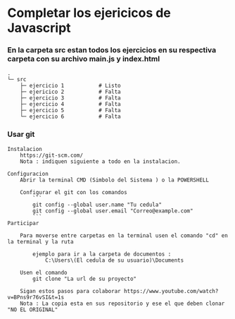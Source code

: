 # Completar los ejericicos de Javascript

### En la carpeta src estan todos los ejercicios en su respectiva carpeta con su archivo main.js y index.html

    .
    └─ src
        ├─ ejercicio 1           # Listo
        ├─ ejericico 2           # Falta
        ├─ ejercicio 3           # Falta
        ├─ ejercicio 4           # Falta
        ├─ ejercicio 5           # Falta
        └─ ejercicio 6           # Falta

### Usar git
    Instalacion
        https://git-scm.com/
        Nota : indiquen siguiente a todo en la instalacion.

    Configuracion
        Abrir la terminal CMD (Simbolo del Sistema ) o la POWERSHELL

        Configurar el git con los comandos
            ```
            git config --global user.name "Tu cedula"
            git config --global user.email "Correo@example.com"
            ```
    Participar

        Para moverse entre carpetas en la terminal usen el comando "cd" en la terminal y la ruta

            ejemplo para ir a la carpeta de documentos :
                C:\Users\(El cedula de su usuario)\Documents

        Usen el comando
            git clone "La url de su proyecto"

        Sigan estos pasos para colaborar https://www.youtube.com/watch?v=BPns9r76vSI&t=1s
        Nota : La copia esta en sus repositorio y ese el que deben clonar "NO EL ORIGINAL"
